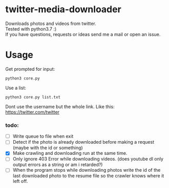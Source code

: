 # twitter-media-downloader
Downloads photos and videos from twitter. <br/>
Tested with python3.7 :) <br/>
If you have questions, requests or ideas send me a mail or open an issue.
# Usage
Get prompted for input:
```
python3 core.py
```
Use a list:
```
python3 core.py list.txt
```
Dont use the username but the whole link. Like this: https://twitter.com/twitter
### todo:
- [ ] Write queue to file when exit
- [ ] Detect if the photo is already downloaded before making a request (maybe with the id or something)
- [x] Make crawling and downloading run at the same time.
- [ ] Only ignore 403 Error while downloading videos. (does youtube dl only output errors as a string or am i retarded?)
- [ ] When the program stops while downloading photos write the id of the last downloaded photo to the resume file so the crawler knows where it left off.
